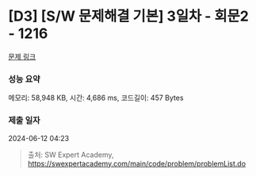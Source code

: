 # [D3] [S/W 문제해결 기본] 3일차 - 회문2 - 1216 

[문제 링크](https://swexpertacademy.com/main/code/problem/problemDetail.do?contestProbId=AV14Rq5aABUCFAYi) 

### 성능 요약

메모리: 58,948 KB, 시간: 4,686 ms, 코드길이: 457 Bytes

### 제출 일자

2024-06-12 04:23



> 출처: SW Expert Academy, https://swexpertacademy.com/main/code/problem/problemList.do